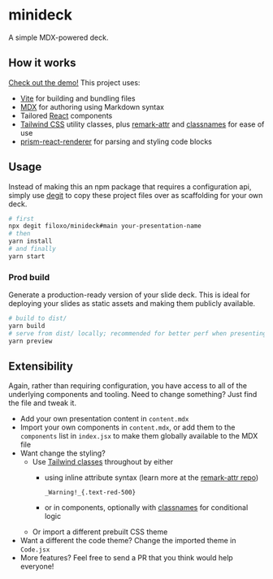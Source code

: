 # minideck

A simple MDX-powered deck.

## How it works

[Check out the demo!](https://minideck-demo.netlify.app/) This project uses:

- [Vite](https://vitejs.dev/) for building and bundling files
- [MDX](https://mdxjs.com/) for authoring using Markdown syntax
- Tailored [React](https://reactjs.org/) components
- [Tailwind CSS](https://tailwindcss.com/) utility classes, plus [remark-attr](https://github.com/arobase-che/remark-attr#readme) and [classnames](https://github.com/JedWatson/classnames#readme) for ease of use
- [prism-react-renderer](https://github.com/FormidableLabs/prism-react-renderer) for parsing and styling code blocks

## Usage

Instead of making this an npm package that requires a configuration api, simply use [degit](https://github.com/Rich-Harris/degit) to copy these project files over as scaffolding for your own deck.

```sh
# first
npx degit filoxo/minideck#main your-presentation-name
# then
yarn install
# and finally
yarn start
```

### Prod build

Generate a production-ready version of your slide deck. This is ideal for deploying your slides as static assets and making them publicly available.

```sh
# build to dist/
yarn build
# serve from dist/ locally; recommended for better perf when presenting
yarn preview
```

## Extensibility

Again, rather than requiring configuration, you have access to all of the underlying components and tooling. Need to change something? Just find the file and tweak it.

- Add your own presentation content in `content.mdx`
- Import your own components in `content.mdx`, or add them to the `components` list in `index.jsx` to make them globally available to the MDX file
- Want change the styling?
  - Use [Tailwind classes](https://nerdcave.com/tailwind-cheat-sheet) throughout by either
    - using inline attribute syntax (learn more at the [remark-attr repo](https://github.com/arobase-che/remark-attr#readme))

        `_Warning!_{.text-red-500}`

    - or in components, optionally with [classnames](https://github.com/JedWatson/classnames#readme) for conditional logic
  - Or import a different prebuilt CSS theme
- Want a different the code theme? Change the imported theme in `Code.jsx`
- More features? Feel free to send a PR that you think would help everyone!

